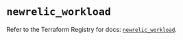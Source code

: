 # `newrelic_workload`

Refer to the Terraform Registry for docs: [`newrelic_workload`](https://registry.terraform.io/providers/newrelic/newrelic/3.72.3/docs/resources/workload).
